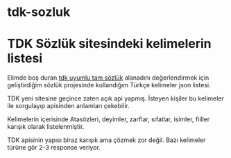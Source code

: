 # tdk-sozluk
<h1>TDK Sözlük sitesindeki kelimelerin listesi</h1>

<p>Elimde boş duran <a href="https://tamsozluk.com">tdk uyumlu tam sözlük</a> alanadını değerlendirmek için geliştirdiğim
sözlük projesinde kullandığım Türkçe kelimeler json listesi.</p>

<p>TDK yeni sitesine geçince zaten açık api yapmış. İsteyen kişiler bu kelimeler ile sorgulayıp apisinden anlamları çekebilir.</p>

<p>Kelimelerin içerisinde Atasözleri, deyimler, zarflar, sıfatlar, isimler, fiiller karışık olarak listelenmiştir. </p>
<p>TDK apisinin yapısı biraz karışık ama çözmek zor değil. Bazı kelimeler türüne gör 2-3 response veriyor.</p> 
